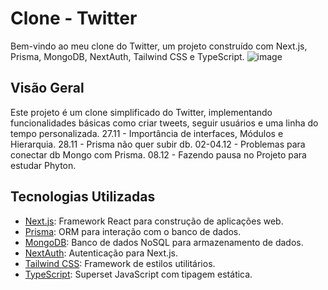 # Clone - Twitter

Bem-vindo ao meu clone do Twitter, um projeto construído com Next.js, Prisma, MongoDB, NextAuth, Tailwind CSS e TypeScript.
![image](https://github.com/tdiascontato/still/assets/98658691/dbfbd6f2-6c72-496b-9bb0-27bce6e16db7)

## Visão Geral

Este projeto é um clone simplificado do Twitter, implementando funcionalidades básicas como criar tweets, seguir usuários e uma linha do tempo personalizada.
27.11 -  Importância de interfaces, Módulos e Hierarquia.
28.11 - Prisma não quer subir db.
02-04.12 - Problemas para conectar db Mongo com Prisma.
08.12 - Fazendo pausa no Projeto para estudar Phyton.

## Tecnologias Utilizadas

- [Next.js](https://nextjs.org/): Framework React para construção de aplicações web.
- [Prisma](https://www.prisma.io/): ORM para interação com o banco de dados.
- [MongoDB](https://www.mongodb.com/): Banco de dados NoSQL para armazenamento de dados.
- [NextAuth](https://next-auth.js.org/): Autenticação para Next.js.
- [Tailwind CSS](https://tailwindcss.com/): Framework de estilos utilitários.
- [TypeScript](https://www.typescriptlang.org/): Superset JavaScript com tipagem estática.

